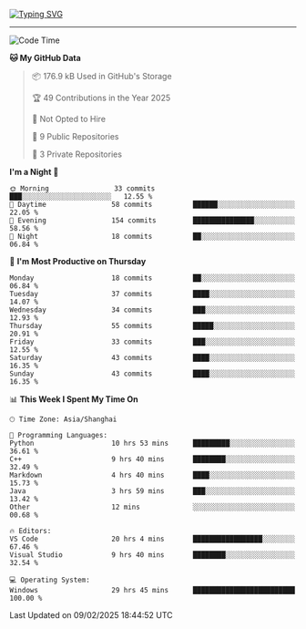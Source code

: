 <a href="https://git.io/typing-svg"><img src="https://readme-typing-svg.demolab.com?font=Jersey+10&size=33&pause=1000&color=0077B8&vCenter=true&width=429&height=46&lines=JACK_GDN+IS+WATCHING+YOU!" alt="Typing SVG" /></a>

---

<!--START_SECTION:waka-->
![Code Time](http://img.shields.io/badge/Code%20Time-74%20hrs%2038%20mins-blue)

**🐱 My GitHub Data** 

> 📦 176.9 kB Used in GitHub's Storage 
 > 
> 🏆 49 Contributions in the Year 2025
 > 
> 🚫 Not Opted to Hire
 > 
> 📜 9 Public Repositories 
 > 
> 🔑 3 Private Repositories 
 > 
**I'm a Night 🦉** 

```text
🌞 Morning                33 commits          ███░░░░░░░░░░░░░░░░░░░░░░   12.55 % 
🌆 Daytime                58 commits          ██████░░░░░░░░░░░░░░░░░░░   22.05 % 
🌃 Evening                154 commits         ███████████████░░░░░░░░░░   58.56 % 
🌙 Night                  18 commits          ██░░░░░░░░░░░░░░░░░░░░░░░   06.84 % 
```
📅 **I'm Most Productive on Thursday** 

```text
Monday                   18 commits          ██░░░░░░░░░░░░░░░░░░░░░░░   06.84 % 
Tuesday                  37 commits          ████░░░░░░░░░░░░░░░░░░░░░   14.07 % 
Wednesday                34 commits          ███░░░░░░░░░░░░░░░░░░░░░░   12.93 % 
Thursday                 55 commits          █████░░░░░░░░░░░░░░░░░░░░   20.91 % 
Friday                   33 commits          ███░░░░░░░░░░░░░░░░░░░░░░   12.55 % 
Saturday                 43 commits          ████░░░░░░░░░░░░░░░░░░░░░   16.35 % 
Sunday                   43 commits          ████░░░░░░░░░░░░░░░░░░░░░   16.35 % 
```


📊 **This Week I Spent My Time On** 

```text
🕑︎ Time Zone: Asia/Shanghai

💬 Programming Languages: 
Python                   10 hrs 53 mins      █████████░░░░░░░░░░░░░░░░   36.61 % 
C++                      9 hrs 40 mins       ████████░░░░░░░░░░░░░░░░░   32.49 % 
Markdown                 4 hrs 40 mins       ████░░░░░░░░░░░░░░░░░░░░░   15.73 % 
Java                     3 hrs 59 mins       ███░░░░░░░░░░░░░░░░░░░░░░   13.42 % 
Other                    12 mins             ░░░░░░░░░░░░░░░░░░░░░░░░░   00.68 % 

🔥 Editors: 
VS Code                  20 hrs 4 mins       █████████████████░░░░░░░░   67.46 % 
Visual Studio            9 hrs 40 mins       ████████░░░░░░░░░░░░░░░░░   32.54 % 

💻 Operating System: 
Windows                  29 hrs 45 mins      █████████████████████████   100.00 % 
```


 Last Updated on 09/02/2025 18:44:52 UTC
<!--END_SECTION:waka-->
